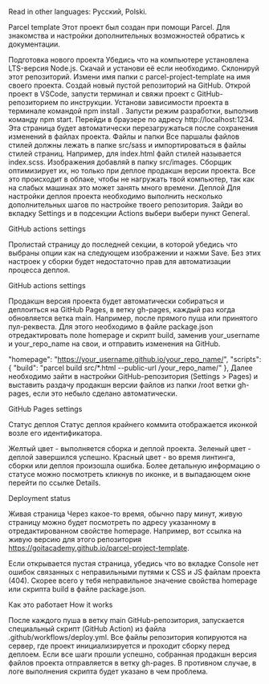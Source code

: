 Read in other languages: Русский, Polski.

Parcel template
Этот проект был создан при помощи Parcel. Для знакомства и настройки дополнительных возможностей обратись к документации.

Подготовка нового проекта
Убедись что на компьютере установлена LTS-версия Node.js. Скачай и установи её если необходимо.
Склонируй этот репозиторий.
Измени имя папки с parcel-project-template на имя своего проекта.
Создай новый пустой репозиторий на GitHub.
Открой проект в VSCode, запусти терминал и свяжи проект с GitHub-репозиторием по инструкции.
Установи зависимости проекта в терминале командой npm install .
Запусти режим разработки, выполнив команду npm start.
Перейди в браузере по адресу http://localhost:1234. Эта страница будет автоматически перезагружаться после сохранения изменений в файлах проекта.
Файлы и папки
Все паршалы файлов стилей должны лежать в папке src/sass и импортироваться в файлы стилей страниц. Например, для index.html файл стилей называется index.scss.
Изображения добавляй в папку src/images. Сборщик оптимизирует их, но только при деплое продакшн версии проекта. Все это происходит в облаке, чтобы не нагружать твой компьютер, так как на слабых машинах это может занять много времени.
Деплой
Для настройки деплоя проекта необходимо выполнить несколько дополнительных шагов по настройке твоего репозитория. Зайди во вкладку Settings и в подсекции Actions выбери выбери пункт General.

GitHub actions settings

Пролистай страницу до последней секции, в которой убедись что выбраны опции как на следующем изображении и нажми Save. Без этих настроек у сборки будет недостаточно прав для автоматизации процесса деплоя.

GitHub actions settings

Продакшн версия проекта будет автоматически собираться и деплоиться на GitHub Pages, в ветку gh-pages, каждый раз когда обновляется ветка main. Например, после прямого пуша или принятого пул-реквеста. Для этого необходимо в файле package.json отредактировать поле homepage и скрипт build, заменив your_username и your_repo_name на свои, и отправить изменения на GitHub.

"homepage": "https://your_username.github.io/your_repo_name/",
"scripts": {
  "build": "parcel build src/*.html --public-url /your_repo_name/"
},
Далее необходимо зайти в настройки GitHub-репозитория (Settings > Pages) и выставить раздачу продакшн версии файлов из папки /root ветки gh-pages, если это небыло сделано автоматически.

GitHub Pages settings

Статус деплоя
Статус деплоя крайнего коммита отображается иконкой возле его идентификатора.

Желтый цвет - выполняется сборка и деплой проекта.
Зеленый цвет - деплой завершился успешно.
Красный цвет - во время линтинга, сборки или деплоя произошла ошибка.
Более детальную информацию о статусе можно посмотреть кликнув по иконке, и в выпадающем окне перейти по ссылке Details.

Deployment status

Живая страница
Через какое-то время, обычно пару минут, живую страницу можно будет посмотреть по адресу указанному в отредактированном свойстве homepage. Например, вот ссылка на живую версию для этого репозитория https://goitacademy.github.io/parcel-project-template.

Если открывается пустая страница, убедись что во вкладке Console нет ошибок связанных с неправильными путями к CSS и JS файлам проекта (404). Скорее всего у тебя неправильное значение свойства homepage или скрипта build в файле package.json.

Как это работает
How it works

После каждого пуша в ветку main GitHub-репозитория, запускается специальный скрипт (GitHub Action) из файла .github/workflows/deploy.yml.
Все файлы репозитория копируются на сервер, где проект инициализируется и проходит сборку перед деплоем.
Если все шаги прошли успешно, собранная продакшн версия файлов проекта отправляется в ветку gh-pages. В противном случае, в логе выполнения скрипта будет указано в чем проблема.


